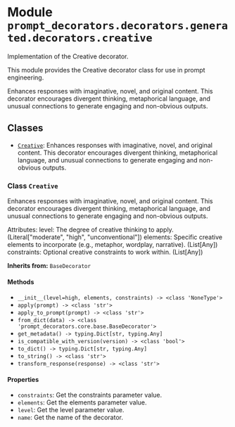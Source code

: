 # Module `prompt_decorators.decorators.generated.decorators.creative`

Implementation of the Creative decorator.

This module provides the Creative decorator class for use in prompt engineering.

Enhances responses with imaginative, novel, and original content. This decorator encourages divergent thinking, metaphorical language, and unusual connections to generate engaging and non-obvious outputs.

## Classes

- [`Creative`](#class-creative): Enhances responses with imaginative, novel, and original content. This decorator encourages divergent thinking, metaphorical language, and unusual connections to generate engaging and non-obvious outputs.

### Class `Creative`

Enhances responses with imaginative, novel, and original content. This decorator encourages divergent thinking, metaphorical language, and unusual connections to generate engaging and non-obvious outputs.

Attributes:
    level: The degree of creative thinking to apply. (Literal["moderate", "high", "unconventional"])
    elements: Specific creative elements to incorporate (e.g., metaphor, wordplay, narrative). (List[Any])
    constraints: Optional creative constraints to work within. (List[Any])

**Inherits from:** `BaseDecorator`

#### Methods

- `__init__(level=high, elements, constraints) -> <class 'NoneType'>`
- `apply(prompt) -> <class 'str'>`
- `apply_to_prompt(prompt) -> <class 'str'>`
- `from_dict(data) -> <class 'prompt_decorators.core.base.BaseDecorator'>`
- `get_metadata() -> typing.Dict[str, typing.Any]`
- `is_compatible_with_version(version) -> <class 'bool'>`
- `to_dict() -> typing.Dict[str, typing.Any]`
- `to_string() -> <class 'str'>`
- `transform_response(response) -> <class 'str'>`
#### Properties

- `constraints`: Get the constraints parameter value.
- `elements`: Get the elements parameter value.
- `level`: Get the level parameter value.
- `name`: Get the name of the decorator.
